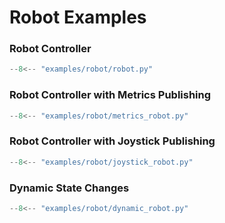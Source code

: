 # Robot Examples

### Robot Controller
```python title="examples/robot/robot.py" linenums="1" 
--8<-- "examples/robot/robot.py"
```

### Robot Controller with Metrics Publishing
```python title="examples/robot/metrics_robot.py" linenums="1" 
--8<-- "examples/robot/metrics_robot.py"
```

### Robot Controller with Joystick Publishing
```python title="examples/robot/joystick_robot.py" linenums="1" 
--8<-- "examples/robot/joystick_robot.py"
```

### Dynamic State Changes
```python title="examples/robot/dynamic_robot.py" linenums="1" 
--8<-- "examples/robot/dynamic_robot.py"
```